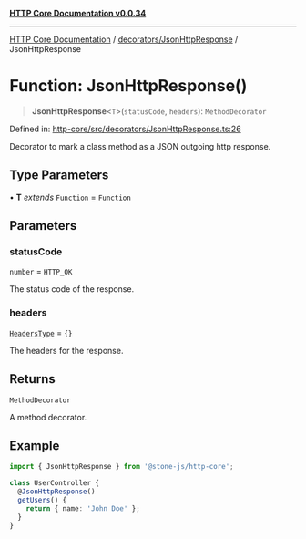 [**HTTP Core Documentation v0.0.34**](../../../README.md)

***

[HTTP Core Documentation](../../../modules.md) / [decorators/JsonHttpResponse](../README.md) / JsonHttpResponse

# Function: JsonHttpResponse()

> **JsonHttpResponse**\<`T`\>(`statusCode`, `headers`): `MethodDecorator`

Defined in: [http-core/src/decorators/JsonHttpResponse.ts:26](https://github.com/stonemjs/http-core/blob/eaa01dbfed8a1d56fab239821e27802dd54ab017/src/decorators/JsonHttpResponse.ts#L26)

Decorator to mark a class method as a JSON outgoing http response.

## Type Parameters

• **T** *extends* `Function` = `Function`

## Parameters

### statusCode

`number` = `HTTP_OK`

The status code of the response.

### headers

[`HeadersType`](../../../declarations/type-aliases/HeadersType.md) = `{}`

The headers for the response.

## Returns

`MethodDecorator`

A method decorator.

## Example

```typescript
import { JsonHttpResponse } from '@stone-js/http-core';

class UserController {
  @JsonHttpResponse()
  getUsers() {
    return { name: 'John Doe' };
  }
}
```
